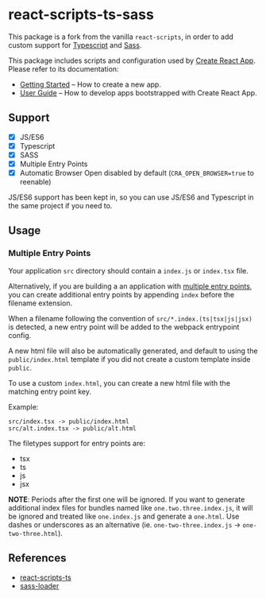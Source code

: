 # react-scripts-ts-sass

This package is a fork from the vanilla `react-scripts`, in order to add custom support for [Typescript](https://www.typescriptlang.org/) and [Sass](http://sass-lang.com/).

This package includes scripts and configuration used by [Create React App](https://github.com/facebookincubator/create-react-app).
Please refer to its documentation:

* [Getting Started](https://github.com/facebookincubator/create-react-app/blob/master/README.md#getting-started) – How to create a new app.
* [User Guide](https://github.com/facebookincubator/create-react-app/blob/master/packages/react-scripts/template/README.md) – How to develop apps bootstrapped with Create React App.

## Support

* [x] JS/ES6
* [x] Typescript
* [x] SASS
* [x] Multiple Entry Points
* [x] Automatic Browser Open disabled by default (`CRA_OPEN_BROWSER=true` to reenable)

JS/ES6 support has been kept in, so you can use JS/ES6 and Typescript in the same project if you need to.

## Usage

### Multiple Entry Points

Your application `src` directory should contain a `index.js` or `index.tsx` file.

Alternatively, if you are building a an application with [multiple entry points](https://webpack.github.io/docs/multiple-entry-points.html), you can create additional entry points by appending `index` before the filename extension.

When a filename following the convention of `src/*.index.(ts|tsx|js|jsx)` is detected, a new entry point will be added to the webpack entrypoint config.

A new html file will also be automatically generated, and default to using the `public/index.html` template if you did not create a custom template inside `public`.

To use a custom `index.html`, you can create a new html file with the matching entry point key.

Example:

```
src/index.tsx -> public/index.html
src/alt.index.tsx -> public/alt.html
```

The filetypes support for entry points are:

- tsx
- ts
- js
- jsx

**NOTE**: Periods after the first one will be ignored. If you want to generate additional index files for bundles named like `one.two.three.index.js`, it will be ignored and treated like `one.index.js` and generate a `one.html`. Use dashes or underscores as an alternative (ie. `one-two-three.index.js` -> `one-two-three.html`).

## References

* [react-scripts-ts](https://github.com/wmonk/create-react-app-typescript)
* [sass-loader](https://github.com/jtangelder/sass-loader)
